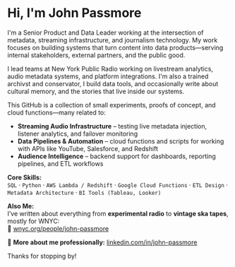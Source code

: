 # Hi, I'm John Passmore

I'm a Senior Product and Data Leader working at the intersection of metadata, streaming infrastructure, and journalism technology. My work focuses on building systems that turn content into data products—serving internal stakeholders, external partners, and the public good.

I lead teams at New York Public Radio working on livestream analytics, audio metadata systems, and platform integrations. I'm also a trained archivst and conservator, I build data tools, and occasionally write about cultural memory, and the stories that live inside our systems.

This GitHub is a collection of small experiments, proofs of concept, and cloud functions—many related to:

- **Streaming Audio Infrastructure** – testing live metadata injection, listener analytics, and failover monitoring
- **Data Pipelines & Automation** – cloud functions and scripts for working with APIs like YouTube, Salesforce, and Redshift
- **Audience Intelligence** – backend support for dashboards, reporting pipelines, and ETL workflows

**Core Skills:**  
`SQL` · `Python` · `AWS Lambda / Redshift` · `Google Cloud Functions` · `ETL Design` · `Metadata Architecture` · `BI Tools (Tableau, Looker)`

**Also Me:**  
I’ve written about everything from **experimental radio** to **vintage ska tapes**, mostly for WNYC:  
🔗 [wnyc.org/people/john-passmore](https://www.wnyc.org/people/john-passmore/)

📍 **More about me professionally:** [linkedin.com/in/john-passmore](https://linkedin.com/in/john-passmore)

Thanks for stopping by!
